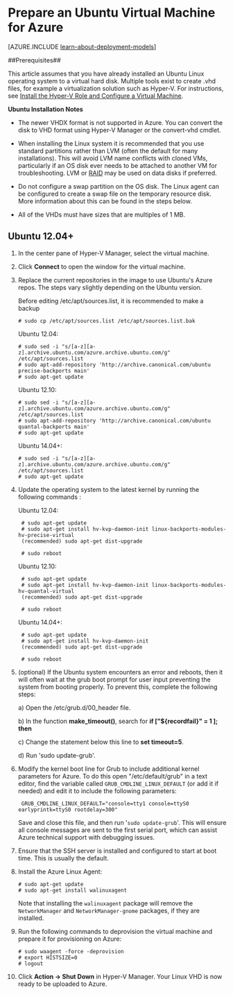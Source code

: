 <properties
	pageTitle="Create and upload an Ubuntu Linux VHD in Azure"
	description="Learn to create and upload an Azure virtual hard disk (VHD) that contains an Ubuntu Linux operating system."
	services="virtual-machines"
	documentationCenter=""
	authors="szarkos"
	manager="timlt"
	editor="tysonn"
	tags="azure-resource-manager,azure-service-management"/>

<tags
	ms.service="virtual-machines"
	ms.date="05/15/2015"
	wacn.date=""/>

# Prepare an Ubuntu Virtual Machine for Azure

[AZURE.INCLUDE [learn-about-deployment-models](../includes/learn-about-deployment-models-include.md)]

##Prerequisites##

This article assumes that you have already installed an Ubuntu Linux operating system to a virtual hard disk. Multiple tools exist to create .vhd files, for example a virtualization solution such as Hyper-V. For instructions, see [Install the Hyper-V Role and Configure a Virtual Machine](http://technet.microsoft.com/zh-cn/library/hh846766.aspx).

**Ubuntu Installation Notes**

- The newer VHDX format is not supported in Azure. You can convert the disk to VHD format using Hyper-V Manager or the convert-vhd cmdlet.

- When installing the Linux system it is recommended that you use standard partitions rather than LVM (often the default for many installations). This will avoid LVM name conflicts with cloned VMs, particularly if an OS disk ever needs to be attached to another VM for troubleshooting.  LVM or [RAID](/documentation/articles/virtual-machines-linux-configure-raid) may be used on data disks if preferred.

- Do not configure a swap partition on the OS disk. The Linux agent can be configured to create a swap file on the temporary resource disk.  More information about this can be found in the steps below.

- All of the VHDs must have sizes that are multiples of 1 MB.


## <a id="ubuntu"> </a>Ubuntu 12.04+ ##

1. In the center pane of Hyper-V Manager, select the virtual machine.

2. Click **Connect** to open the window for the virtual machine.

3.	Replace the current repositories in the image to use Ubuntu's Azure repos. The steps vary slightly depending on the Ubuntu version.

	Before editing /etc/apt/sources.list, it is recommended to make a backup

		# sudo cp /etc/apt/sources.list /etc/apt/sources.list.bak

	Ubuntu 12.04:

		# sudo sed -i "s/[a-z][a-z].archive.ubuntu.com/azure.archive.ubuntu.com/g" /etc/apt/sources.list
		# sudo apt-add-repository 'http://archive.canonical.com/ubuntu precise-backports main'
		# sudo apt-get update

	Ubuntu 12.10:

		# sudo sed -i "s/[a-z][a-z].archive.ubuntu.com/azure.archive.ubuntu.com/g" /etc/apt/sources.list
		# sudo apt-add-repository 'http://archive.canonical.com/ubuntu quantal-backports main'
		# sudo apt-get update

	Ubuntu 14.04+:

		# sudo sed -i "s/[a-z][a-z].archive.ubuntu.com/azure.archive.ubuntu.com/g" /etc/apt/sources.list
		# sudo apt-get update

4. Update the operating system to the latest kernel by running the following commands :

	Ubuntu 12.04:

		# sudo apt-get update
		# sudo apt-get install hv-kvp-daemon-init linux-backports-modules-hv-precise-virtual
		(recommended) sudo apt-get dist-upgrade

		# sudo reboot

	Ubuntu 12.10:

		# sudo apt-get update
		# sudo apt-get install hv-kvp-daemon-init linux-backports-modules-hv-quantal-virtual
		(recommended) sudo apt-get dist-upgrade

		# sudo reboot

	Ubuntu 14.04+:

		# sudo apt-get update
		# sudo apt-get install hv-kvp-daemon-init
		(recommended) sudo apt-get dist-upgrade

		# sudo reboot

5.	(optional) If the Ubuntu system encounters an error and reboots, then it will often wait at the grub boot prompt for user input preventing the system from booting properly. To prevent this, complete the following steps:

	a) Open the /etc/grub.d/00_header file.

	b) In the function **make_timeout()**, search for **if ["\${recordfail}" = 1 ]; then**

	c) Change the statement below this line to **set timeout=5**.

	d) Run 'sudo update-grub'.

6. Modify the kernel boot line for Grub to include additional kernel parameters for Azure. To do this open "/etc/default/grub" in a text editor, find the variable called `GRUB_CMDLINE_LINUX_DEFAULT` (or add it if needed) and edit it to include the following parameters:

		GRUB_CMDLINE_LINUX_DEFAULT="console=tty1 console=ttyS0 earlyprintk=ttyS0 rootdelay=300"

	Save and close this file, and then run '`sudo update-grub`'. This will ensure all console messages are sent to the first serial port, which can assist Azure technical support with debugging issues.

8.	Ensure that the SSH server is installed and configured to start at boot time.  This is usually the default.

9.	Install the Azure Linux Agent:

		# sudo apt-get update
		# sudo apt-get install walinuxagent

	Note that installing the `walinuxagent` package will remove the `NetworkManager` and `NetworkManager-gnome` packages, if they are installed.

10.	Run the following commands to deprovision the virtual machine and prepare it for provisioning on Azure:

		# sudo waagent -force -deprovision
		# export HISTSIZE=0
		# logout

11. Click **Action -> Shut Down** in Hyper-V Manager. Your Linux VHD is now ready to be uploaded to Azure.
